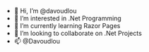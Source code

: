 - 👋 Hi, I’m @davoudlou
- 👀 I’m interested in .Net Programming
- 🌱 I’m currently learning Razor Pages
- 💞️ I’m looking to collaborate on .Net Projects
- 📫 @Davoudlou

<!---
davoudlou/davoudlou is a ✨ special ✨ repository because its `README.md` (this file) appears on your GitHub profile.
You can click the Preview link to take a look at your changes.
--->
